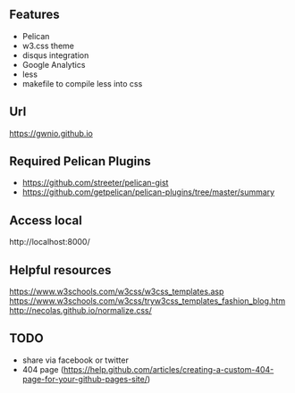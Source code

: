 

## Features

* Pelican
* w3.css theme
* disqus integration
* Google Analytics
* less
* makefile to compile less into css

## Url

https://gwnio.github.io

## Required Pelican Plugins

* https://github.com/streeter/pelican-gist
* https://github.com/getpelican/pelican-plugins/tree/master/summary

## Access local
http://localhost:8000/

## Helpful resources
https://www.w3schools.com/w3css/w3css_templates.asp
https://www.w3schools.com/w3css/tryw3css_templates_fashion_blog.htm
http://necolas.github.io/normalize.css/

## TODO
 * share via facebook or twitter
 * 404 page (https://help.github.com/articles/creating-a-custom-404-page-for-your-github-pages-site/)
